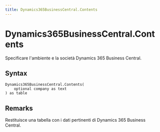 ```yaml
---
title: Dynamics365BusinessCentral.Contents
---
```


# Dynamics365BusinessCentral.Contents


Specificare l&#39;ambiente e la società Dynamics 365 Business Central.


## Syntax

```powerquery
Dynamics365BusinessCentral.Contents(
    optional company as text
) as table
```


## Remarks

Restituisce una tabella con i dati pertinenti di Dynamics 365 Business Central. 


